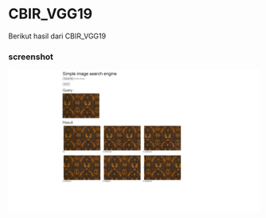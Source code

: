 # CBIR_VGG19

Berikut hasil dari CBIR_VGG19

### screenshot

![screenshot](https://github.com/akmalmnaim/cbir-cnn/blob/main/screenshot_cbir.png)
